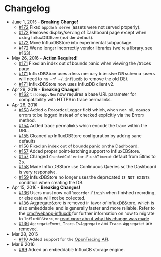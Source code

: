 # Changelog

- June 1, 2016 - **Breaking Change!**
  - [#172](https://github.com/sourcegraph/appdash/pull/171) Fixed `appdash serve` (assets were not served properly).
  - [#172](https://github.com/sourcegraph/appdash/pull/171) Removes display/serving of Dashboard page except when using InfluxDBStore (not the default).
  - [#172](https://github.com/sourcegraph/appdash/pull/171) Move InfluxDBStore into experimental subpackage.
  - [#172](https://github.com/sourcegraph/appdash/pull/171) We no longer incorrectly vendor libraries (we're a library, see #163).
- May 26, 2016 - **Action Required!**
  - [#171](https://github.com/sourcegraph/appdash/pull/171) Fixed an index out of bounds panic when viewing the /traces page.
  - [#171](https://github.com/sourcegraph/appdash/pull/171) InfluxDBStore uses a less memory intensive DB schema (users will need to `rm -rf ~/.influxdb` to remove the old DB).
  - [#171](https://github.com/sourcegraph/appdash/pull/171) InfluxDBStore now uses InfluxDB client v2.
- Apr 29, 2016 - **Breaking Change!**
  - [#162](https://github.com/sourcegraph/appdash/pull/162) `traceapp.New` now requires a base URL parameter for compatability with HTTPS in trace permalinks.
- Apr 26, 2016
  - [#153](https://github.com/sourcegraph/appdash/pull/153) Added a Recorder.Logger field which, when non-nil, causes errors to be logged instead of checked explicitly via the Errors method.
  - [#154](https://github.com/sourcegraph/appdash/pull/154) Added trace permalinks which encode the trace within the URL.
  - [#155](https://github.com/sourcegraph/appdash/pull/155) Cleaned up InfluxDBStore configuration by adding sane defaults.
  - [#156](https://github.com/sourcegraph/appdash/pull/156) Fixed an index out of bounds panic on the Dashboard.
  - [#157](https://github.com/sourcegraph/appdash/pull/157) Added proper point-batching support to InfluxDBStore.
  - [#157](https://github.com/sourcegraph/appdash/pull/157) Changed `ChunkedCollector.FlushTimeout` default from 50ms to 2s.
  - [#158](https://github.com/sourcegraph/appdash/pull/158) Made InfluxDBStore use Continuous Queries so the Dashboard is very responsive.
  - [#159](https://github.com/sourcegraph/appdash/pull/159) InfluxDBStore no longer uses the deprecated `IF NOT EXISTS` condition when creating the DB.
- Apr 15, 2016 - **Breaking Changes!**
  - [#136](https://github.com/sourcegraph/appdash/pull/136) Users must now call `Recorder.Finish` when finished recording, or else data    will not be collected.
  - [#136](https://github.com/sourcegraph/appdash/pull/136) AggregateStore is removed in favor of InfluxDBStore, which is also embeddable, and is generally faster and more reliable. Refer to the [cmd/webapp-influxdb](https://github.com/sourcegraph/appdash/blob/master/examples/cmd/webapp-influxdb/main.go#L50) for further information on how to migrate to `InfluxDBStore`, or [read more about why this change was made](https://github.com/sourcegraph/appdash/issues/137).
  - [#136](https://github.com/sourcegraph/appdash/issues/136) `AggregateEvent`, `Trace.IsAggregate` and `Trace.Aggregated` are removed.
- Mar 28, 2016
  - [#110](https://github.com/sourcegraph/appdash/pull/110) Added support for the [OpenTracing API](http://opentracing.io/).
- Mar 9 2016
  - [#99](https://github.com/sourcegraph/appdash/pull/99) Added an embeddable InfluxDB storage engine.
